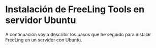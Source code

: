 # Instalación de FreeLing Tools en servidor Ubuntu

A continuación voy a describir los pasos que he seguido para instalar FreeLing
en un servidor con Ubuntu.


